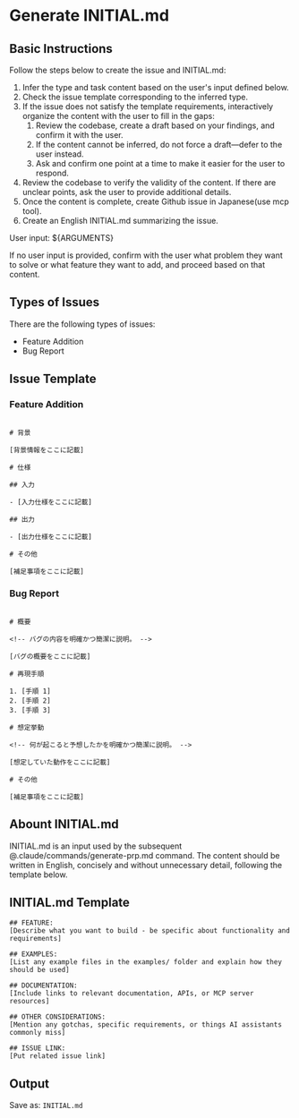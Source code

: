 # Generate INITIAL.md

## Basic Instructions

Follow the steps below to create the issue and INITIAL.md:

1. Infer the type and task content based on the user's input defined below.
2. Check the issue template corresponding to the inferred type.
3. If the issue does not satisfy the template requirements, interactively organize the content with the user to fill in the gaps:
   1. Review the codebase, create a draft based on your findings, and confirm it with the user.
   2. If the content cannot be inferred, do not force a draft—defer to the user instead.
   3. Ask and confirm one point at a time to make it easier for the user to respond.
4. Review the codebase to verify the validity of the content. If there are unclear points, ask the user to provide additional details.
5. Once the content is complete, create Github issue in Japanese(use mcp tool).
6. Create an English INITIAL.md summarizing the issue.

User input: ${ARGUMENTS}

If no user input is provided, confirm with the user what problem they want to solve or what feature they want to add, and proceed based on that content.

## Types of Issues

There are the following types of issues:

- Feature Addition
- Bug Report

## Issue Template

### Feature Addition

```

# 背景

[背景情報をここに記載]

# 仕様

## 入力

- [入力仕様をここに記載]

## 出力

- [出力仕様をここに記載]

# その他

[補足事項をここに記載]

```

### Bug Report

```

# 概要

<!-- バグの内容を明確かつ簡潔に説明。 -->

[バグの概要をここに記載]

# 再現手順

1. [手順 1]
2. [手順 2]
3. [手順 3]

# 想定挙動

<!-- 何が起こると予想したかを明確かつ簡潔に説明。 -->

[想定していた動作をここに記載]

# その他

[補足事項をここに記載]
```

## Abount INITIAL.md

INITIAL.md is an input used by the subsequent @.claude/commands/generate-prp.md command.
The content should be written in English, concisely and without unnecessary detail, following the template below.

## INITIAL.md Template

```
## FEATURE:
[Describe what you want to build - be specific about functionality and requirements]

## EXAMPLES:
[List any example files in the examples/ folder and explain how they should be used]

## DOCUMENTATION:
[Include links to relevant documentation, APIs, or MCP server resources]

## OTHER CONSIDERATIONS:
[Mention any gotchas, specific requirements, or things AI assistants commonly miss]

## ISSUE LINK:
[Put related issue link]
```

## Output

Save as: `INITIAL.md`
